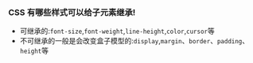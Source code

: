 ### CSS 有哪些样式可以给子元素继承!

- 可继承的:`font-size`,`font-weight`,`line-height`,`color`,`cursor`等
- 不可继承的一般是会改变盒子模型的:`display`,`margin`、`border`、`padding`、`height`等

